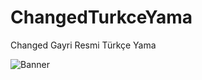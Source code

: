 # ChangedTurkceYama
Changed Gayri Resmi Türkçe Yama

![Banner](https://steamuserimages-a.akamaihd.net/ugc/1719793723979913334/C9D72A9FC9A887B0D0FC710151A307F5680A5081/?imw=128&imh=128&ima=fit&impolicy=Letterbox&imcolor=%23000000&letterbox=true//)
